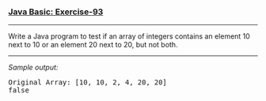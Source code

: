 ### [Java Basic: Exercise-93](https://www.w3resource.com/java-exercises/basic/java-basic-exercise-93.php)

***
<p>Write a Java program to test if an array of integers contains an element 10 next to 10 or an element 20 next to 20, but not both.</p>

***
_Sample output:_
<pre class="output">Original Array: [10, 10, 2, 4, 20, 20]                                 
false 
</pre>